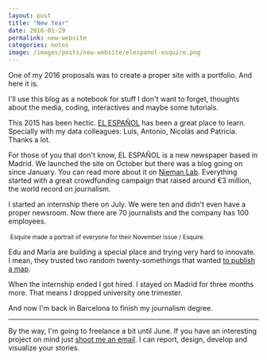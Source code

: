 ```yaml
---
layout: post
title: "New Year"
date: 2016-01-29
permalink: new-website
categories: notes
image: /images/posts/new-website/elespanol-esquire.png
---
```

One of my 2016 proposals was to create a proper site with a portfolio. And here it is.

I'll use this blog as a notebook for stuff I don't want to forget, thoughts about the media, coding, interactives and maybe some tutorials.

This 2015 has been hectic. [EL ESPAÑOL](http://www.elespanol.com) has been a great place to learn. Specially with my data colleagues: Luis, Antonio, Nicolás and Patricia. Thanks a lot.

For those of you that don't know, EL ESPAÑOL is a new newspaper based in Madrid. We launched the site on October but there was a blog going on since January. You can read more about it on [Nieman Lab](http://www.niemanlab.org/2015/10/spanish-news-startup-el-espanol-carves-out-a-new-digital-space-while-competing-with-legacy-media/). Everything started with a great crowdfunding campaign that raised around €3 million, the  world record on journalism.

I started an internship there on July. We were ten and didn't even have a proper newsroom. Now there are 70 journalists and the company has 100 employees.

<div class="postImgQuote m-t-2 m-b-2">
    <img class="img-responsive" data-src="/images/posts/new-website/elespanol-esquire.png">
    <small>Esquire made a portrait of everyone for their November issue / Esquire.</small>
</div>

Edu and María are building a special place and trying very hard to innovate. I mean, they trusted two random twenty-somethings that wanted [to publish a map](/local-regional-elections).


When the internship ended I got hired. I stayed on Madrid for three months more. That means I dropped university one trimester.

And now I'm back in Barcelona to finish my journalism degree.

<hr />

By the way, I'm going to freelance a bit until June. If you have an interesting project on mind just [shoot me an email](mailto:m@martingonzalez.net). I can report, design, develop and visualize your stories.
